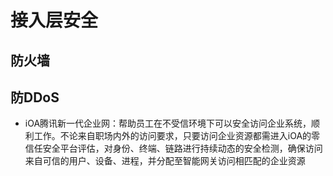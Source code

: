 # 接入层安全
## 防火墙
## 防DDoS
* iOA腾讯新一代企业网：帮助员工在不受信环境下可以安全访问企业系统，顺利工作。不论来自职场内外的访问要求，只要访问企业资源都需进入iOA的零信任安全平台评估，对身份、终端、链路进行持续动态的安全检测，确保访问来自可信的用户、设备、进程，并分配至智能网关访问相匹配的企业资源
